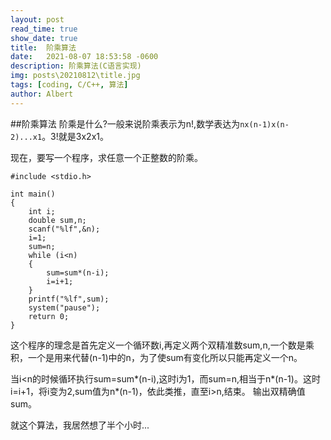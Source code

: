 ```yaml
---
layout: post
read_time: true
show_date: true
title:  阶乘算法
date:   2021-08-07 18:53:58 -0600
description: 阶乘算法(C语言实现)
img: posts\20210812\title.jpg
tags: [coding, C/C++, 算法]
author: Albert
---
```


##阶乘算法
阶乘是什么?一般来说阶乘表示为n!,数学表达为`nx(n-1)x(n-2)...x1`。3!就是3x2x1。

现在，要写一个程序，求任意一个正整数的阶乘。

```
#include <stdio.h>

int main()
{
	int i;
	double sum,n;
	scanf("%lf",&n);
	i=1;
	sum=n;
	while (i<n)
	{
		sum=sum*(n-i);
		i=i+1;
	}
	printf("%lf",sum);
	system("pause");
	return 0;
}
```
这个程序的理念是首先定义一个循环数i,再定义两个双精准数sum,n,一个数是乘积，一个是用来代替(n-1)中的n，为了使sum有变化所以只能再定义一个n。

当i<n的时候循环执行sum=sum*(n-i),这时i为1，而sum=n,相当于n*(n-1)。这时i=i+1，将i变为2,sum值为n*(n-1)，依此类推，直至i>n,结束。
输出双精确值sum。

就这个算法，我居然想了半个小时...